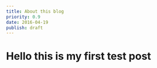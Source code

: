 ```yaml
---
title: About this blog
priority: 0.9
date: 2016-04-19
publish: draft
---
```

# Hello this is my first test post